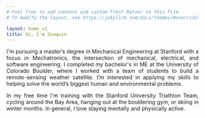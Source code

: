 ```yaml
---
# Feel free to add content and custom Front Matter to this file.
# To modify the layout, see https://jekyllrb.com/docs/themes/#overriding-theme-defaults

layout: home_v2
title: Hi, I'm Joaquin
---
```


<!-- <p style="text-align: left">
Hi, I'm Joaquin.
</p> -->
<p style="text-align: justify">
I'm pursuing a master’s degree in Mechanical Engineering at Stanford with a focus in Mechatronics, the intersection of mechanical, electrical, and software engineering. I completed my bachelor's in ME at the University of Colorado Boulder, where I worked with a team of students to build a remote-sensing weather satellite. I’m interested in applying my skills to helping solve the world’s biggest human and environmental problems.
</p>
<p style="text-align: justify">
In my free time I'm training with the Stanford University Triathlon Team, cycling around the Bay Area, hanging out at the bouldering gym, or skiing in winter months. In general, I love staying mentally and physically active.
</p>
